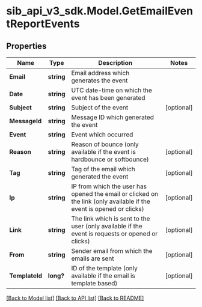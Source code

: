 # sib_api_v3_sdk.Model.GetEmailEventReportEvents
## Properties

Name | Type | Description | Notes
------------ | ------------- | ------------- | -------------
**Email** | **string** | Email address which generates the event | 
**Date** | **string** | UTC date-time on which the event has been generated | 
**Subject** | **string** | Subject of the event | [optional] 
**MessageId** | **string** | Message ID which generated the event | 
**Event** | **string** | Event which occurred | 
**Reason** | **string** | Reason of bounce (only available if the event is hardbounce or softbounce) | [optional] 
**Tag** | **string** | Tag of the email which generated the event | [optional] 
**Ip** | **string** | IP from which the user has opened the email or clicked on the link (only available if the event is opened or clicks) | [optional] 
**Link** | **string** | The link which is sent to the user (only available if the event is requests or opened or clicks) | [optional] 
**From** | **string** | Sender email from which the emails are sent | [optional] 
**TemplateId** | **long?** | ID of the template (only available if the email is template based) | [optional] 

[[Back to Model list]](../README.md#documentation-for-models) [[Back to API list]](../README.md#documentation-for-api-endpoints) [[Back to README]](../README.md)

